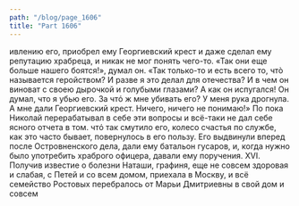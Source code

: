 ```yaml
---
path: "/blog/page_1606"
title: "Part 1606"
---
```


ивлению его, приобрел ему Георгиевский крест и даже сделал ему репутацию храбреца, и никак не мог понять чего-то. «Так они еще больше нашего боятся!», думал он. «Так только-то и есть всего то, чтò называется геройством? И разве я это делал для отечества? И в чем он виноват с своею дырочкой и голубыми глазами? А как он испугался! Он думал, что я убью его. За чтό ж мне убивать его? У меня рука дрогнула. А мне дали Георгиевский крест. Ничего, ничего не понимаю!»
По пока Николай перерабатывал в себе эти вопросы и всё-таки не дал себе ясного отчета в том. чтό так смутило его, колесо счастья по службе, как это часто бывает, повернулось в его пользу. Его выдвинули вперед после Островненского дела, дали ему батальон гусаров, и, когда нужно было употребить храброго офицера, давали ему поручения.
XVI.
Получив известие о болезни Наташи, графиня, еще не совсем здоровая и слабая, с Петей и со всем домом, приехала в Москву, и всё семейство Ростовых перебралось от Марьи Дмитриевны в свой дом и совсем
